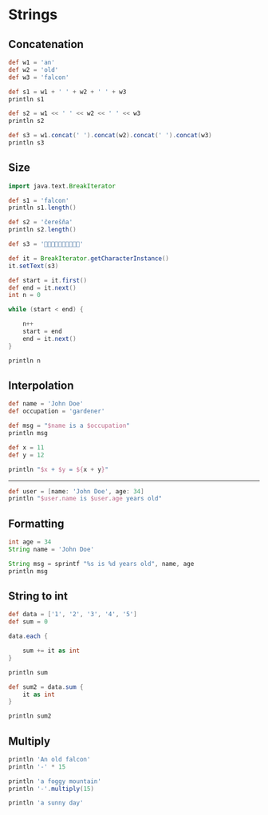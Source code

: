 # Strings 

## Concatenation

```groovy
def w1 = 'an'
def w2 = 'old'
def w3 = 'falcon'

def s1 = w1 + ' ' + w2 + ' ' + w3
println s1

def s2 = w1 << ' ' << w2 << ' ' << w3
println s2

def s3 = w1.concat(' ').concat(w2).concat(' ').concat(w3)
println s3
```

## Size

```groovy
import java.text.BreakIterator

def s1 = 'falcon'
println s1.length()

def s2 = 'čerešňa'
println s2.length()

def s3 = '🐜🐬🐄🐘🦂🐫🐑🦍🐯🐞'

def it = BreakIterator.getCharacterInstance()
it.setText(s3)

def start = it.first()
def end = it.next()
int n = 0

while (start < end) { 

    n++
    start = end 
    end = it.next()
}

println n
```

## Interpolation

```groovy
def name = 'John Doe'
def occupation = 'gardener'

def msg = "$name is a $occupation"
println msg

def x = 11
def y = 12 

println "$x + $y = ${x + y}"
```

---

```groovy
def user = [name: 'John Doe', age: 34]
println "$user.name is $user.age years old"
```

## Formatting

```groovy
int age = 34
String name = 'John Doe'

String msg = sprintf "%s is %d years old", name, age
println msg
```

## String to int

```groovy
def data = ['1', '2', '3', '4', '5']
def sum = 0 

data.each {

    sum += it as int
}

println sum

def sum2 = data.sum {
    it as int
}

println sum2
```

## Multiply

```groovy
println 'An old falcon'
println '-' * 15

println 'a foggy mountain'
println '-'.multiply(15)

println 'a sunny day'
```
